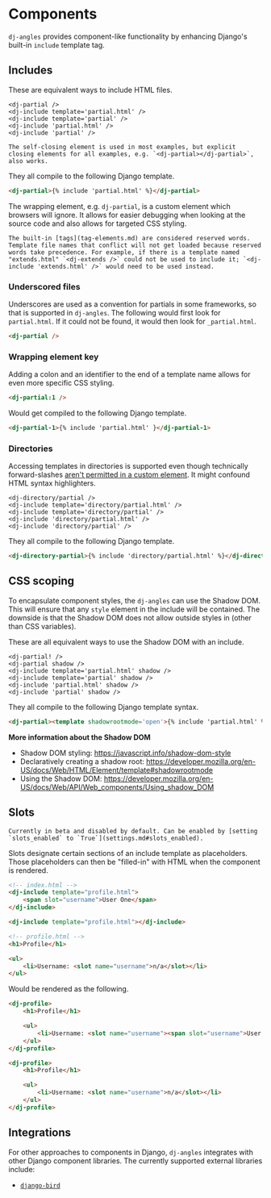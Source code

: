 # Components

`dj-angles` provides component-like functionality by enhancing Django's built-in `include` template tag.

## Includes

These are equivalent ways to include HTML files.

```text
<dj-partial />
<dj-include template='partial.html' />
<dj-include template='partial' />
<dj-include 'partial.html' />
<dj-include 'partial' />
```

```{note}
The self-closing element is used in most examples, but explicit closing elements for all examples, e.g. `<dj-partial></dj-partial>`, also works.
```

They all compile to the following Django template.

```html
<dj-partial>{% include 'partial.html' %}</dj-partial>
```

The wrapping element, e.g. `dj-partial`, is a custom element which browsers will ignore. It allows for easier debugging when looking at the source code and also allows for targeted CSS styling.

```{warning}
The built-in [tags](tag-elements.md) are considered reserved words. Template file names that conflict will not get loaded because reserved words take precedence. For example, if there is a template named "extends.html" `<dj-extends />` could not be used to include it; `<dj-include 'extends.html' />` would need to be used instead.
```

### Underscored files

Underscores are used as a convention for partials in some frameworks, so that is supported in `dj-angles`. The following would first look for `partial.html`. If it could not be found, it would then look for `_partial.html`.

```html
<dj-partial />
```

### Wrapping element key

Adding a colon and an identifier to the end of a template name allows for even more specific CSS styling.

```html
<dj-partial:1 />
```

Would get compiled to the following Django template.

```html
<dj-partial-1>{% include 'partial.html' }</dj-partial-1>
```

### Directories

Accessing templates in directories is supported even though technically forward-slashes [aren't permitted in a custom element](https://html.spec.whatwg.org/multipage/custom-elements.html#valid-custom-element-name). It might confound HTML syntax highlighters.

```text
<dj-directory/partial />
<dj-include template='directory/partial.html' />
<dj-include template='directory/partial' />
<dj-include 'directory/partial.html' />
<dj-include 'directory/partial' />

```

They all compile to the following Django template.

```html
<dj-directory-partial>{% include 'directory/partial.html' %}</dj-directory-partial>
```

## CSS scoping

To encapsulate component styles, the `dj-angles` can use the Shadow DOM. This will ensure that any `style` element in the include will be contained. The downside is that the Shadow DOM does not allow outside styles in (other than CSS variables).

These are all equivalent ways to use the Shadow DOM with an include.

```text
<dj-partial! />
<dj-partial shadow />
<dj-include template='partial.html' shadow />
<dj-include template='partial' shadow />
<dj-include 'partial.html' shadow />
<dj-include 'partial' shadow />
```

They all compile to the following Django template syntax.

```html
<dj-partial><template shadowrootmode='open'>{% include 'partial.html' %}</template></dj-partial>
```

**More information about the Shadow DOM**

- Shadow DOM styling: https://javascript.info/shadow-dom-style
- Declaratively creating a shadow root: https://developer.mozilla.org/en-US/docs/Web/HTML/Element/template#shadowrootmode
- Using the Shadow DOM: https://developer.mozilla.org/en-US/docs/Web/API/Web_components/Using_shadow_DOM

## Slots

```{note}
Currently in beta and disabled by default. Can be enabled by [setting `slots_enabled` to `True`](settings.md#slots_enabled).
```

Slots designate certain sections of an include template as placeholders. Those placeholders can then be "filled-in" with HTML when the component is rendered.

```html
<!-- index.html -->
<dj-include template="profile.html">
    <span slot="username">User One</span>
</dj-include>

<dj-include template="profile.html"></dj-include>
```

```html
<!-- profile.html -->
<h1>Profile</h1>

<ul>
    <li>Username: <slot name="username">n/a</slot></li>
</ul>
```

Would be rendered as the following.

```html
<dj-profile>
    <h1>Profile</h1>

    <ul>
        <li>Username: <slot name="username"><span slot="username">User One</span></slot></li>
    </ul>
</dj-profile>

<dj-profile>
    <h1>Profile</h1>

    <ul>
        <li>Username: <slot name="username">n/a</slot></li>
    </ul>
</dj-profile>
```

## Integrations

For other approaches to components in Django, `dj-angles` integrates with other Django component libraries. The currently supported external libraries include:

- [`django-bird`](integrations/django-bird.md)
